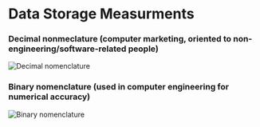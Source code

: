 # Data Storage Measurments

### Decimal nonmeclature (computer marketing, oriented to non-engineering/software-related people)
![Decimal nomenclature](https://d3c33hcgiwev3.cloudfront.net/imageAssetProxy.v1/nktCCwKzSX6LQgsCswl-GQ_251e2d5e46f4454d978b2bf044e783f1_decimal-table.png?expiry=1675209600000&hmac=zDPcER8mYC_Fg51ezukWeG3L1NwOqG1X-o5J7Xa0wDw)

### Binary nomenclature (used in computer engineering for numerical accuracy)
![Binary nomenclature](https://d3c33hcgiwev3.cloudfront.net/imageAssetProxy.v1/Eb3-_2szTXG9_v9rM_1xiA_c4af8d3677f34fde8a708f565848fef1_binary-table.png?expiry=1675209600000&hmac=mh7jTi-OpboskkJ2W-cpNqO--wnidE1AFJX0k_CvjMU)

